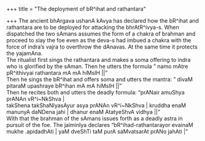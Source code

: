 +++
title = "The deployment of bR^ihat and rathantara"

+++
The ancient bhArgava ushanA kAvya has declared how the bR^ihat and
rathantara are to be deployed for attacking the bhrAtR^ivya-s. When
dispatched the two sAmans assumes the form of a chakra of brahman and
proceed to slay the foe even as the deva-s had imbued a chakra with the
force of indra’s vajra to overthrow the dAnavas. At the same time it
protects the yajamAna.  
The ritualist first sings the rathantara and makes a soma offering to
indra who is glorified by the sAman. Then he utters the formula ” namo
mAtre pR^ithivyai rathantara mA mA hiMsIH ||”  
Then he sings the bR^ihat and offers soma and utters the mantra: ” divaM
pitaraM upashraye bR^ihan mA mA hiMsIH ||”  
Then he recites both and utters the deadly formula: “prANair amuShya
prANAn vR^i\~NkShva |  
takShena takShaNIyasAyur asya prANAn vR^i\~NkShva | kruddha enaM manunyA
daNDena jahi | dhanur enaM AtatyeShvA vidhya ||”  
With that the brahman of the sAmans issues forth as a deadly astra in
pursuit of the foe. The jaiminIya declares “bR^ihad-rathantarayor
evainaM mukhe .apidadhAti | yaM dveShTi taM purA saMvatsarAt prANo
jahAti |”

